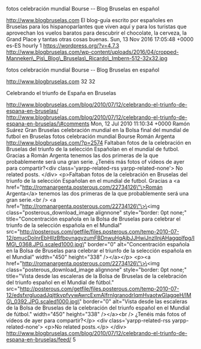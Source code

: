 fotos celebración mundial Bourse -- Blog Bruselas en español

http://www.blogbruselas.com El blog-guía escrito por españoles en
Bruselas para los hispanoparlantes que viven aquí y para los turistas
que aprovechan los vuelos baratos para descubrir el chocolate, la
cerveza, la Grand Place y tantas otras cosas buenas. Sun, 13 Nov 2016
17:05:48 +0000 es-ES hourly 1 https://wordpress.org/?v=4.7.3
http://www.blogbruselas.com/wp-content/uploads/2016/04/cropped-Manneken\_Pis\_Blog\_Bruselas\_Ricardo\_Imbern-512-32x32.jpg

fotos celebración mundial Bourse -- Blog Bruselas en español

http://www.blogbruselas.com 32 32

Celebrando el triunfo de España en Bruselas

http://www.blogbruselas.com/blog/2010/07/12/celebrando-el-triunfo-de-espana-en-bruselas/
http://www.blogbruselas.com/blog/2010/07/12/celebrando-el-triunfo-de-espana-en-bruselas/\#comments
Mon, 12 Jul 2010 11:10:34 +0000 Ramón Suárez Gran Bruselas celebración
mundial en la Bolsa final del mundial de futbol en Bruselas fotos
celebración mundial Bourse Román Argenta
http://www.blogbruselas.com/?p=2574 Faltaban fotos de la celebración en
Bruselas del triunfo de la selección Españolan en el mundial de futbol.
Gracias a Román Argenta tenemos las dos primeras de la que probablemente
será una gran serie. ¿Tenéis más fotos of vídeos de ayer para
compartir?\<div class=\'yarpp-related-rss yarpp-related-none\'\> No
related posts. \</div\> \<p\>Faltaban fotos de la celebración en
Bruselas del triunfo de la selección Españolan en el mundial de futbol.
Gracias a \<a href=\"http://romanargenta.posterous.com/22734126\"\>Román
Argenta\</a\> tenemos las dos primeras de la que probablemente será una
gran serie.\<br /\> \<a
href=\"http://romanargenta.posterous.com/22734126\"\>\<img
class=\"posterous\_download\_image alignnone\" style=\"border: 0pt
none;\" title=\"Concentración española en la Bolsa de Bruselas para
celebrar el triunfo de la selección española en el Mundial\"
src=\"http://posterous.com/getfile/files.posterous.com/temp-2010-07-12/pmucDoInrEbHIIzBfbpvnagvzumFBDnwuHgAjbJJHwiJnzIlnjAHagqplfpg/IMG\_0368.JPG.scaled1000.jpg\"
border=\"0\" alt=\"Concentración española en la Bolsa de Bruselas para
celebrar el triunfo de la selección española en el Mundial\"
width=\"450\" height=\"338\" /\>\</a\>\</p\> \<p\>\<a
href=\"http://romanargenta.posterous.com/22734126\"\>\<img
class=\"posterous\_download\_image alignnone\" style=\"border: 0pt
none;\" title=\"Vista desde las escaleras de la Bolsa de Bruselas de la
celebración del triunfo español en el Mundial de fútbol.\"
src=\"http://posterous.com/getfile/files.posterous.com/temp-2010-07-12/edsfxrgluoadJqjttkvpfvywAwrcExmAlfrnlgranodrIqmHvaotwGlagqeH/IMG\_0392.JPG.scaled1000.jpg\"
border=\"0\" alt=\"Vista desde las escaleras de la Bolsa de Bruselas de
la celebración del triunfo español en el Mundial de fútbol.\"
width=\"450\" height=\"338\" /\>\</a\>\<br /\> ¿Tenéis más fotos of
vídeos de ayer para compartir?\</p\> \<div class=\'yarpp-related-rss
yarpp-related-none\'\> \<p\>No related posts.\</p\> \</div\>
http://www.blogbruselas.com/blog/2010/07/12/celebrando-el-triunfo-de-espana-en-bruselas/feed/
5
